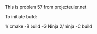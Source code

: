 This is problem 57 from projecteuler.net 

To initiate build: 

1/ cmake -B build -G Ninja 
2/ ninja -C build 


